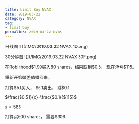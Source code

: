 ```yaml
---
title: Limit Buy NVAX
date: 2019-03-22
category: NVAX
tag:
- limit buy
permalink: 2019-03-22-NVAX
---
```


日线图
![](/IMG/2019.03.22 NVAX 1D.png)

30分钟图
![](/IMG/2019.03.22 NVAX 30F.png)

在Robinhood$\$$1.99买入80 shares，结果跌到$\$$0.5， 现在浮亏$\$$115。

重新开始做差值赚回来。

打算$\$$5.1买入， $\$$6.1卖出， 赚$\$$0.1

$\frac{$0.51}{x}=\frac{$0.1}{$115}$

$x = 586$

打算买600 shares， 需要$\$$306.
